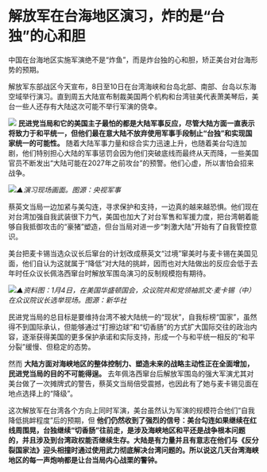 # 解放军在台海地区演习，炸的是“台独”的心和胆

中国在台海地区实施军演绝不是“炸鱼”，而是炸台独的心和胆，矫正美台对台海形势的预期。

解放军东部战区今天宣布，8日至10日在台湾海峡和台岛北部、南部、台岛以东海空域举行演习。直到周五大陆宣布制裁美国两个机构和台湾驻美代表萧美琴后，美台一些人还存有大陆这次可能不举行军演的侥幸。

![](https://inews.gtimg.com/newsapp_bt/0/15773263838/1000)
**民进党当局和它的美国主子最怕的都是大陆军事反应，尽管大陆方面一直表示将致力于和平统一，但他们最在意大陆不放弃使用军事手段制止“台独”和实现国家统一的可能性。**
随着大陆军事力量和综合实力迅速上升，也随着美台勾连加剧，他们特别担心大陆的军事惩罚会因为他们突破底线而最终从天而降，一些美国官员不断发出“大陆可能在2027年之前攻台”的预警。他们心虚，所以害怕会招来战争。

![](https://inews.gtimg.com/newsapp_match/0/15773200276/0)_▲演习现场画面。图源：央视军事_

蔡英文当局一边加紧与美勾连，寻求保护和支持，一边真的越来越恐惧。他们现在对台湾加强自我武装很下力气，美国也加大了对台军售和军援力度，把台湾朝着能够自我抵御攻击的“豪猪”塑造，但台当局对进一步“刺激大陆”开始有了自我管控意识。

美台把麦卡锡当选众议长后窜台的计划改成蔡英文“过境”窜美时与麦卡锡在美国见面，他们自认为这就属于“降低”对大陆的挑衅，因而也对大陆做出的反应会低于去年时任众议长佩洛西窜台时解放军围岛演习的反制规模抱有期待。

![](https://inews.gtimg.com/newsapp_bt/0/15599129293/1000)_▲资料图：1月4日，在美国华盛顿国会，众议院共和党领袖凯文·麦卡锡（中）在众议院议长选举现场。图源：新华社_

民进党当局的总目标是要维持台湾不被大陆统一的“现状”，自我标榜“国家”，虽然得不到国际承认，但能够通过“打擦边球”和“切香肠”的方式扩大国际交往的政治内容，逐渐获得美国的更多保护承诺和实际支持，形成一个与和平统一相反的“和平分裂”缓慢、但稳定的态势。

然而 **大陆方面对海峡地区的整体控制力、塑造未来的战略主动性正在全面增加，民进党当局的目的不可能得逞。**
去年佩洛西窜台后解放军围岛的强大军演尤其对美台做了一次摊牌式的警告，蔡英文当局倍受震撼，也因此有了她与麦卡锡见面在地点选择上的“降级”。

这次解放军在台湾各个方向上同时军演，美台虽然认为军演的规模符合他们“自我降低挑衅程度”后的预期，但
**他们仍然收到了强烈的信号：美台勾连如果继续在红线周围晃，台独继续“切香肠”往前走，是涉及海峡地区和平还是战争根本问题的，并且涉及到台湾政权能否继续生存。大陆是有力量并且有意志在他们与《反分裂国家法》迎头相撞时通过使用武力彻底解决台湾问题的。所以说这几天台湾海峡地区的每一声炮响都是让台当局内心战栗的警钟。**

